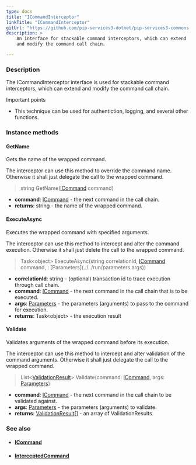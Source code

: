 ```yaml
---
type: docs
title: "ICommandInterceptor"
linkTitle: "ICommandInterceptor"
gitUrl: "https://github.com/pip-services3-dotnet/pip-services3-commons-dotnet"
description: > 
    An interface for stackable command interceptors, which can extend
    and modify the command call chain.

---
```


### Description

The ICommandInterceptor interface is used for stackable command interceptors, which can extend and modify the command call chain.

Important points

- This technique can be used for authentiction, logging, and several other functions.

### Instance methods

#### GetName
Gets the name of the wrapped command.

The interceptor can use this method to override the command name.
Otherwise it shall just delegate the call to the wrapped command.

> string GetName([ICommand](../icommand) command)

- **command**: [ICommand](../icommand) - the next command in the call chain.
- **returns**: string - the name of the wrapped command.

#### ExecuteAsync
Executes the wrapped command with specified arguments.

The interceptor can use this method to intercept and alter the command execution.
Otherwise it shall just delete the call to the wrapped command.

> Task\<object\> ExecuteAsync(string correlationId, [ICommand](../icommand) command, : [Parameters](../../run/parameters args))

- **correlationId**: string - (optional) transaction id to trace execution through call chain.
- **command**: [ICommand](../icommand) - the next command in the call chain that is to be executed.
- **args**: [Parameters](../../run/parameters) - the parameters (arguments) to pass to the command for execution.
- **returns**: Task\<object\> - the execution result

#### Validate
Validates arguments of the wrapped command before its execution.

The interceptor can use this method to intercept and alter validation of the command arguments.
Otherwise it shall just delegate the call to the wrapped command.

> List<[ValidationResult](../../validate/validation_result)> Validate(command: [ICommand](../icommand), args: [Parameters](../../run/parameters))

- **command**: [ICommand](../icommand) - the next command in the call chain to be validated against.
- **args**: [Parameters](../../run/parameters) - the parameters (arguments) to validate.
- **returns**: [ValidationResult](../../validate/validation_result)[] - an array of ValidationResults.


### See also
- #### [ICommand](../icommand)
- #### [InterceptedCommand](../intercepted_command)


